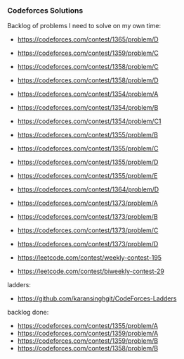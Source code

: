 ### Codeforces Solutions

Backlog of problems I need to solve on my own time:
- https://codeforces.com/contest/1365/problem/D

- https://codeforces.com/contest/1359/problem/C
- https://codeforces.com/contest/1358/problem/C
- https://codeforces.com/contest/1358/problem/D
- https://codeforces.com/contest/1354/problem/A
- https://codeforces.com/contest/1354/problem/B
- https://codeforces.com/contest/1354/problem/C1
- https://codeforces.com/contest/1355/problem/B
- https://codeforces.com/contest/1355/problem/C
- https://codeforces.com/contest/1355/problem/D
- https://codeforces.com/contest/1355/problem/E
- https://codeforces.com/contest/1364/problem/D
- https://codeforces.com/contest/1373/problem/A
- https://codeforces.com/contest/1373/problem/B
- https://codeforces.com/contest/1373/problem/C
- https://codeforces.com/contest/1373/problem/D
- https://leetcode.com/contest/weekly-contest-195
- https://leetcode.com/contest/biweekly-contest-29

ladders:
- https://github.com/karansinghgit/CodeForces-Ladders

backlog done:
- https://codeforces.com/contest/1355/problem/A
- https://codeforces.com/contest/1359/problem/A
- https://codeforces.com/contest/1359/problem/B
- https://codeforces.com/contest/1358/problem/B
